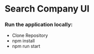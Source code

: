 # Search Company UI

### Run the application locally:

- Clone Repository
- npm install
- npm run start